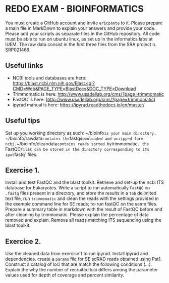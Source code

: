 # REDO EXAM - BIOINFORMATICS

You must create a GitHub account and invite `ericpante` to it. Please prepare a main file in MarkDown to explain your answers and provide your code. 
Please add your scripts as separate files in the GitHub repository. All code must be able to run on ubuntu linux, as set up in the informatics labs at IUEM. The raw data consist in the first three files from the SRA project n. SRP021469. 

## Useful links
- NCBI tools and databases are here: https://blast.ncbi.nlm.nih.gov/Blast.cgi?CMD=Web&PAGE_TYPE=BlastDocs&DOC_TYPE=Download 
- Trimmomatic is here: http://www.usadellab.org/cms/?page=trimmomatic
- FastQC is here: [http://www.usadellab.org/cms/?page=trimmomatic]
- ipyrad manual is here: https://ipyrad.readthedocs.io/en/master/ 

## Useful tips

Set up you working directory as such: ~/bioinfo`is your main directory. `~/bioinfo/rawdata` contains the `fastq` downloaded and unzipped form ncbi. `~/bioinfo/cleandata` contains reads sorted by `trimmomatic`. the `FastQC` files can be stored in the directory corresponding to its iput `fastq` files. 

## Exercise 1. 

Install and test FastQC and the blast toolkit. Retrieve and set-up the ncbi ITS database for Eukaryotes. Write a script to run automatically `FastQC` on `.fastq` files present in a directory, and store the results in a `tab` delimited text file, run `trimmomatic` and clean the reads with the settings provided in the exemple command line for SE reads; re-run fastQC on the same files. Prepare a summary table in markdown with the result of FastQC before and after cleaning by trimmomatic. Please explain the percentage of data removed and explain. Remove all reads matching ITS sequencing using the blast toolkit. 

## Exercice 2. 

Use the cleaned data from exercise 1 to run ipyrad. Install ipyrad and dependencies. create a `params` file for SE sdRAD reads obtained using Pst1. Construct a catalog of loci that are match the following conditions (...). Explain the why the number of recruited loci differs among the parameter values used for depth of coverage and percent similarity.
